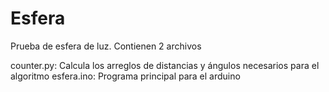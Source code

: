 # Esfera

Prueba de esfera de luz.
Contienen 2 archivos

counter.py: Calcula los arreglos de distancias y ángulos necesarios para el algoritmo
esfera.ino: Programa principal para el arduino
